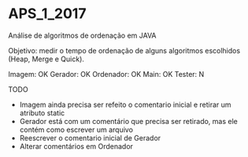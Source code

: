# APS_1_2017
Análise de algoritmos de ordenação em JAVA

Objetivo: medir o tempo de ordenação de alguns algoritmos escolhidos (Heap, Merge e Quick).

Imagem: OK 
Gerador: OK
Ordenador: OK
Main: OK
Tester: N

TODO
- Imagem ainda precisa ser refeito o comentario inicial e retirar um atributo static
- Gerador está com um comentário que precisa ser retirado, mas ele contém como escrever um arquivo
- Reescrever o comentario inicial de Gerador
- Alterar comentários em Ordenador